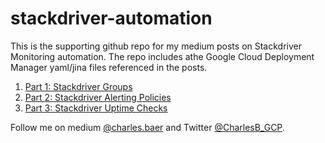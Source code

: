 # stackdriver-automation

This is the supporting github repo for my medium posts on Stackdriver Monitoring automation. The repo includes athe Google Cloud Deployment Manager yaml/jina files referenced in the posts.

1. [Part 1: Stackdriver Groups](https://medium.com/google-cloud/stackdriver-monitoring-automation-part-1-stackdriver-groups-8e51f0aa9b03)
2. [Part 2: Stackdriver Alerting Policies](https://medium.com/google-cloud/stackdriver-monitoring-automation-part-2-alerting-policies-9f42068603c4)
3. [Part 3: Stackdriver Uptime Checks](https://medium.com/google-cloud/stackdriver-monitoring-automation-part-3-uptime-checks-476b8507f59c)

Follow me on medium [@charles.baer](https://medium.com/@charles.baer) and Twitter [@CharlesB_GCP](https://twitter.com/CharlesB_GCP).